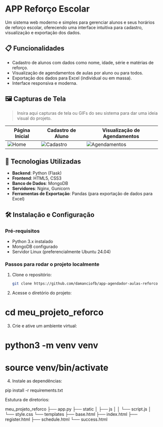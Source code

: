 # APP Reforço Escolar

Um sistema web moderno e simples para gerenciar alunos e seus horários de reforço escolar, oferecendo uma interface intuitiva para cadastro, visualização e exportação dos dados.

## 📋 Funcionalidades

- Cadastro de alunos com dados como nome, idade, série e matérias de reforço.
- Visualização de agendamentos de aulas por aluno ou para todos.
- Exportação dos dados para Excel (individual ou em massa).
- Interface responsiva e moderna.
  
## 🖼️ Capturas de Tela

> Insira aqui capturas de tela ou GIFs do seu sistema para dar uma ideia visual do projeto.

| Página Inicial                              | Cadastro de Aluno                           | Visualização de Agendamentos                 |
|---------------------------------------------|---------------------------------------------|---------------------------------------------|
| ![Home](link_para_imagem_home)              | ![Cadastro](link_para_imagem_cadastro)      | ![Agendamentos](link_para_imagem_agendamentos) |

## 🚀 Tecnologias Utilizadas

- **Backend**: Python (Flask)
- **Frontend**: HTML5, CSS3
- **Banco de Dados**: MongoDB
- **Servidores**: Nginx, Gunicorn
- **Ferramentas de Exportação**: Pandas (para exportação de dados para Excel)
  
## 🛠️ Instalação e Configuração

### Pré-requisitos

- Python 3.x instalado
- MongoDB configurado
- Servidor Linux (preferencialmente Ubuntu 24.04)

### Passos para rodar o projeto localmente

1. Clone o repositório:

   ```bash
   git clone https://github.com/damanciofb/app-agendador-aulas-reforco.git

2. Acesse o diretório do projeto:

# cd meu_projeto_reforco

3. Crie e ative um ambiente virtual:

# python3 -m venv venv
# source venv/bin/activate

4. Instale as dependências:

pip install -r requirements.txt


Estutura de diretorios:

meu_projeto_reforco
├── app.py
├── static
│   ├── js
│   │   └── script.js
│   └── style.css
└── templates
    ├── base.html
    ├── index.html
    ├── register.html
    ├── schedule.html
    └── success.html



